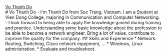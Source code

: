 <div class="badge-base LI-profile-badge" data-locale="en_US" data-size="medium" data-theme="dark" data-type="VERTICAL" data-vanity="vo-thanh-do-565a4023b" data-version="v1"><a class="badge-base__link LI-simple-link" href="https://vn.linkedin.com/in/vo-thanh-do-565a4023b?trk=profile-badge">Vo Thanh Do</a></div>
<script src="https://platform.linkedin.com/badges/js/profile.js" async defer type="text/javascript"></script>
# Vo Thanh Do
- I'm Thanh Do from Soc Trang, Vietnam. I am a Student at Vien Dong College, majoring in Communication and Computer Networking. 
- I look forward to being able to apply the knowledge gained during training and practice. Understanding some basic knowledge about the profession to be able to become a network engineer. Bring a lot of value, contribute to improve the quality for the company.
## Skills and Experience
*  Network: Routing, Switching, Cisco network equipment, ...
*  Windows, Linux administration.
*  Evaluate and troubleshoot.
